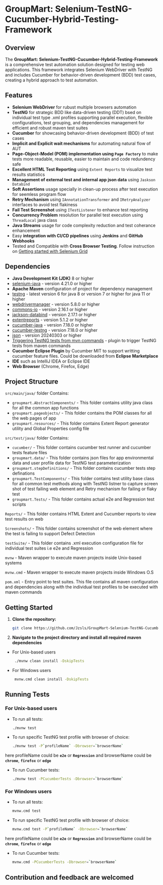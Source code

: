 # GroupMart: Selenium-TestNG-Cucumber-Hybrid-Testing-Framework

## Overview

The **GroupMart: Selenium-TestNG-Cucumber-Hybrid-Testing-Framework** is a comprehensive test automation solution designed for testing web applications. This framework integrates Selenium WebDriver with TestNG and includes Cucumber for behavior-driven development (BDD) test cases, creating a hybrid approach to test automation.

## Features

- **Selenium WebDriver** for rubust multiple browsers automation
- **TestNG** for strategic BDD like data-driven testing (DDT) bsed on individual test type .xml profiles supporting parallel execution, flexible configurations, test grouping, and dependencies management for efficient and robust maven test suites
- **Cucumber** for showcasing behavior-driven development (BDD) of test cases
- **Implicit and Explicit wait mechanisms** for automating natural flow of AUT
- **Page-Object-Model (POM) implementation using `Page Factory`** to make tests more readable, reusable, easier to maintain and code redundency safe
- **Excellent HTML Test Reporting** using `Extent Reports` to visualize test results statistics
- **Management of external test and internal app json data** using `Jaskson Databind` 
- **Soft Assertions** usage specially in clean-up process after test execution for seemless program flow
- **Retry Mechanism** using `IAnnotationTransformer` and `IRetryAnalyzer` interfaces to avoid test flakiness
- **Fail Test Screenshot** using `ITestListener` to enhance test reporting
- **Concurrency Problem** resolution for parallel test execution using `ThreadLocal` java class
- **Java Streams** usage for code complexity reduction and test coherance enhancement
- Easy **integration with CI/CD pipelines** using **Jenkins** and **GitHub Webhooks**
- Tested and Compatible with **Cross Browser Testing**. Follow instruction on [Getting started with Selenium Grid](https://www.selenium.dev/documentation/grid/getting_started/)

## Dependencies

- **Java Development Kit (JDK)** 8 or higher
- [selenium-java](https://mvnrepository.com/artifact/org.seleniumhq.selenium/selenium-java) - version 4.21.0 or higher 
- **Apache Maven** configuration of project for dependency management
- [testng](https://mvnrepository.com/artifact/org.testng/testng) - latest version 6 for java 8 or version 7 or higher for java 11 or higher
- [webdrivermanager](https://mvnrepository.com/artifact/io.github.bonigarcia/webdrivermanager) - version 5.8.0 or higher
- [commons-io](https://mvnrepository.com/artifact/commons-io/commons-io) - version 2.16.1 or higher
- [jackson-databind](https://mvnrepository.com/artifact/com.fasterxml.jackson.core/jackson-databind) - version 2.17.1 or higher
- [extentreports](https://mvnrepository.com/artifact/com.aventstack/extentreports) - version 5.1.2 or higher
- [cucumber-java](https://mvnrepository.com/artifact/io.cucumber/cucumber-java) - version 7.18.0 or higher
- [cucumber-testng](https://mvnrepository.com/artifact/io.cucumber/cucumber-testng) - version 7.18.0 or higher
- [json](https://mvnrepository.com/artifact/org.json/json) - version 20240303 or higher
- [Triggering TestNG tests from mvn commands](https://maven.apache.org/surefire/maven-surefire-plugin/examples/testng.html#using-suite-xml-files) - plugin to trigger TestNG tests from maven commands
- **Cucumber Eclipse Plugin** by Cucumber MIT to support writting cucumber feature files. Could be downloaded from **Eclipse Marketplace** 
- **IDE** such as IntelliJ IDEA or Eclipse IDE
- **Web Browser** (Chrome, Firefox, Edge)

## Project Structure

`src/main/java/` folder Contains:
   - `groupmart.AbstractComponents/` - This folder contains utility java class for all the common app functions
   - `groupmart.pageobjects/` - This folder contains the POM classes for all the web pages of app
   - `groupmart.resources/` - This folder contains Extent Report generator utility and Global Properties config file 

`src/test/java/` folder Contains:
   - `cucumber/` - This folder contains cucumber test runner and cucumber tests feature files
   - `groupmart.data/` - This folder contains json files for app environmental data and user profile data for TestNG test parameterization
   - `groupmart.stepDefinitions/` - This folder contains cucumber tests step definations
   - `groupmart.TestComponents/` - This folder contains test utility base class for all common test methods along with TestNG listner to capture screen shot of test failing web element and Retry mechanism for failing or flaky test
   - `groupmart.Tests/` - This folder contains actual e2e and Regression test scripts

`Reports/` - This folder contains HTML Extent and Cucumber reports to view test results on web

`Screenshots/` - This folder contains screenshot of the web element where the test is failing to support Defect Detection

`testSuite/` - This folder contains .xml execution configuration file for individual test suites i.e e2e and Regression

`mvnw` - Maven wrapper to execute maven projects inside Unix-based systems

`mvnw.cmd` - Maven wrapper to execute maven projects inside Windows O.S

`pom.xml` - Entry point to test suites. This file contains all maven configuration and dependencies along with the individual test profiles to be executed with maven commands

## Getting Started

1. **Clone the repository:**

   ```bash
   git clone https://github.com/Jzsls/GroupMart-Selenium-TestNG-Cucumber-Hybrid-Testing-Framework.git
2. **Navigate to the project directory and install all required maven dependencies**
 - For Unix-based users
     ```bash
      ./mvnw clean install -DskipTests
 - For Windows users
      ```bash
       mvnw.cmd clean install -DskipTests

## Running Tests
### For Unix-based users
- To run all tests:
   ```bash
   ./mvnw test
- To run specific TestNG test profile with browser of choice:
    ```bash
   ./mvnw test -P`profileName` -Dbrowser=`browserName`
here profileName could be **`e2e`** or **`Regression`** and browserName could be **`chrome`**, **`firefox`** or **`edge`**
- To run Cucumber tests:
    ```bash
   ./mvnw test -PCucumberTests -Dbrowser=`browserName`

### For Windows users
- To run all tests:
   ```bash
   mvnw.cmd test
- To run specific TestNG test profile with browser of choice:
    ```bash
   mvnw.cmd test -P`profileName` -Dbrowser=`browserName`
here profileName could be **`e2e`** or **`Regression`** and browserName could be **`chrome`**, **`firefox`** or **`edge`**
- To run Cucumber tests:
    ```bash
   mvnw.cmd -PCucumberTests -Dbrowser=`browserName`

## Contribution and feedback are welcomed
